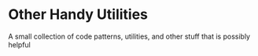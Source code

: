 # Other Handy Utilities

A small collection of code patterns, utilities, and other stuff that is possibly helpful 